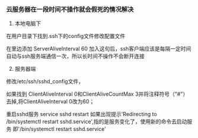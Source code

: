 ### 云服务器在一段时间不操作就会假死的情况解决

1. 本地电脑下

在用户目录下找到.ssh下的config文件修改配置文件

在里边添加 ServerAliveInterval 60
加入这句后，ssh客户端应该是每隔一定时间自动与ssh服务端通信一次，所以长时间不操作不会断开连接

2. 服务器端

修改/etc/ssh/sshd_config文件，

如果找到 ClientAliveInterval 0和ClientAliveCountMax 3并将注释符号（"#"）去掉,将ClientAliveInterval 0改为60；

重启sshd服务
service sshd restart
如果出现提示'Redirecting to /bin/systemctl restart sshd.service',指的是服务变化了，使用新的命令去启动服务
即'/bin/systemctl restart sshd.service'